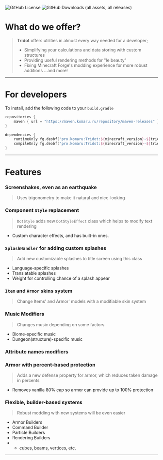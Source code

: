 ![GitHub License](https://img.shields.io/github/license/KomaruPRO/Tridot?style=for-the-badge&labelColor=yellow&color=white)
![GitHub Downloads (all assets, all releases)](https://img.shields.io/github/downloads/KomaruPRO/Tridot/total?style=for-the-badge&logo=github&labelColor=black&color=white)

# What do we offer?
> **Tridot** offers utilities in almost every way needed for a developer; 
> - Simplifying your calculations and data storing with custom structures
> - Providing useful rendering methods for "le beauty"
> - Fixing Minecraft Forge's modding experience for more robust additions
> ...and more!
---
# For developers
To install, add the following code to your `build.gradle`
```kotlin
repositories {
    maven { url = "https://maven.komaru.ru/repository/maven-releases" }
}

dependencies {
    runtimeOnly fg.deobf("pro.komaru:Tridot:${minecraft_version}-${tridot_version}")
    compileOnly fg.deobf("pro.komaru:Tridot:${minecraft_version}-${tridot_version}:api")
}
```
---
# Features
### Screenshakes, even as an earthquake
> Uses trigonometry to make it natural and nice-looking
### Component `Style` replacement
> `DotStyle` adds new `DotStyleEffect` class which helps to modify text rendering
- Custom character effects, and has built-in ones.
### `SplashHandler` for adding custom splashes
> Add new customizable splashes to title screen using this class
- Language-specific splashes
- Translatable splashes
- Weight for controlling chance of a splash appear
### `Item` and `Armor` skins system
> Change Items' and Armor' models with a modifiable skin system
### Music Modifiers
> Changes music depending on some factors
- Biome-specific music
- Dungeon(structure)-specific music
### Attribute names modifiers
### Armor with percent-based protection
> Adds a new defense property for armor, which reduces taken damage in percents
- Removes vanilla 80% cap so armor can provide up to 100% protection
### Flexible, builder-based systems
> Robust modding with new systems will be even easier
- Armor Builders
- Command Builder
- Particle Builders
- Rendering Builders
- - cubes, beams, vertices, etc.
---
